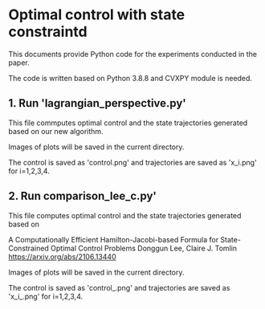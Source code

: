 # Optimal control with state constraintd

This documents provide Python code for the experiments conducted in the paper. 

The code is written based on Python 3.8.8 and CVXPY module is needed.

## 1. Run 'lagrangian_perspective.py'

This file commputes optimal control and the state trajectories generated based on our new algorithm.

Images of plots will be saved in the current directory. 

The control is saved as 'control.png' and trajectories are saved as 'x_i.png' for i=1,2,3,4.

## 2. Run comparison_lee_c.py'

This file computes optimal control and the state trajectories generated based on

A Computationally Efficient Hamilton-Jacobi-based Formula for State-Constrained Optimal Control Problems
Donggun Lee, Claire J. Tomlin
https://arxiv.org/abs/2106.13440

Images of plots will be saved in the current directory.

The control is saved as 'control_.png' and trajectories are saved as 'x_i_.png' for i=1,2,3,4.
